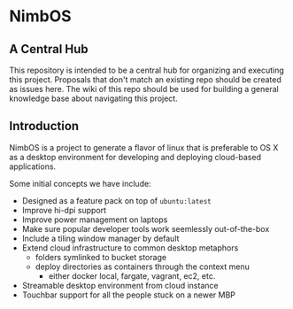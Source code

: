 # NimbOS

## A Central Hub

This repository is intended to be a central hub for organizing and executing this project. Proposals that don't match an existing repo should be created as issues here. The wiki of this repo should be used for building a general knowledge base about navigating this project.

## Introduction

NimbOS is a project to generate a flavor of linux that is preferable to OS X as a desktop environment for developing and deploying cloud-based applications.

Some initial concepts we have include:

- Designed as a feature pack on top of `ubuntu:latest`
- Improve hi-dpi support
- Improve power management on laptops
- Make sure popular developer tools work seemlessly out-of-the-box
- Include a tiling window manager by default
- Extend cloud infrastructure to common desktop metaphors
  - folders symlinked to bucket storage
  - deploy directories as containers through the context menu
    - either docker local, fargate, vagrant, ec2, etc.
- Streamable desktop environment from cloud instance
- Touchbar support for all the people stuck on a newer MBP
